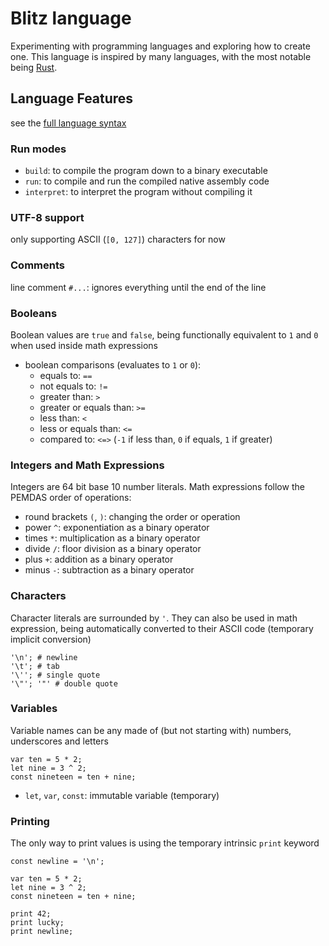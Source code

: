 # Blitz language

Experimenting with programming languages and exploring how to create one.
This language is inspired by many languages, with the most notable being [Rust](https://www.rust-lang.org/).


## Language Features

see the [full language syntax](SYNTAX.ebnf)

### Run modes

- `build`: to compile the program down to a binary executable
- `run`: to compile and run the compiled native assembly code
- `interpret`: to interpret the program without compiling it

### UTF-8 support

only supporting ASCII (`[0, 127]`) characters for now

### Comments

line comment `#...`: ignores everything until the end of the line

### Booleans

Boolean values are `true` and `false`, being functionally equivalent to `1` and `0` when used inside math expressions

- boolean comparisons (evaluates to `1` or `0`):
    - equals to: `==`
    - not equals to: `!=`
    - greater than: `>`
    - greater or equals than: `>=`
    - less than: `<`
    - less or equals than: `<=`
    - compared to: `<=>` (`-1` if less than, `0` if equals, `1` if greater)

### Integers and Math Expressions

Integers are 64 bit base 10 number literals.
Math expressions follow the PEMDAS order of operations:

- round brackets `(`, `)`: changing the order or operation
- power `^`: exponentiation as a binary operator
- times `*`: multiplication as a binary operator
- divide `/`: floor division as a binary operator
- plus `+`: addition as a binary operator
- minus `-`: subtraction as a binary operator

### Characters

Character literals are surrounded by `'`.
They can also be used in math expression, being automatically converted to their ASCII code (temporary implicit conversion)

``` blitz
'\n'; # newline
'\t'; # tab
'\''; # single quote
'\"'; '"' # double quote
```

### Variables

Variable names can be any made of (but not starting with) numbers, underscores and letters

``` blitz
var ten = 5 * 2;
let nine = 3 ^ 2;
const nineteen = ten + nine;
```

- `let`, `var`, `const`: immutable variable (temporary)

### Printing

The only way to print values is using the temporary intrinsic `print` keyword

``` blitz
const newline = '\n';

var ten = 5 * 2;
let nine = 3 ^ 2;
const nineteen = ten + nine;

print 42;
print lucky;
print newline;
```

